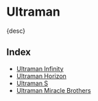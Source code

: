 # Ultraman

{desc}


## Index

- [Ultraman Infinity](ultraman%20infinity.md)
- [Ultraman Horizon](ultraman%20horizon.md)
- [Ultraman S](ultraman%20s.md)
- [Ultraman Miracle Brothers](miracle%20brothers.md)
